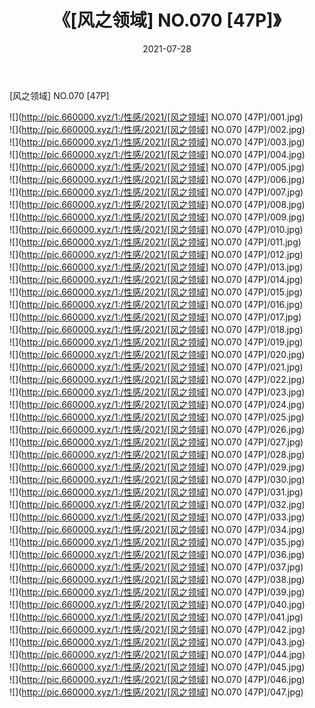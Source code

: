 ﻿---
layout: post
title:  《[风之领域] NO.070 [47P]》
date:   2021-07-28
img: http://pic.660000.xyz/1:/性感/2021/[风之领域] NO.070 [47P]/000.jpg
categories: [美女, 清纯, 唯美]
---

[风之领域] NO.070 [47P]

  ![](http://pic.660000.xyz/1:/性感/2021/[风之领域] NO.070 [47P]/001.jpg) <br> ![](http://pic.660000.xyz/1:/性感/2021/[风之领域] NO.070 [47P]/002.jpg) <br> ![](http://pic.660000.xyz/1:/性感/2021/[风之领域] NO.070 [47P]/003.jpg) <br> ![](http://pic.660000.xyz/1:/性感/2021/[风之领域] NO.070 [47P]/004.jpg) <br> ![](http://pic.660000.xyz/1:/性感/2021/[风之领域] NO.070 [47P]/005.jpg) <br> ![](http://pic.660000.xyz/1:/性感/2021/[风之领域] NO.070 [47P]/006.jpg) <br> ![](http://pic.660000.xyz/1:/性感/2021/[风之领域] NO.070 [47P]/007.jpg) <br> ![](http://pic.660000.xyz/1:/性感/2021/[风之领域] NO.070 [47P]/008.jpg) <br> ![](http://pic.660000.xyz/1:/性感/2021/[风之领域] NO.070 [47P]/009.jpg) <br> ![](http://pic.660000.xyz/1:/性感/2021/[风之领域] NO.070 [47P]/010.jpg) <br> ![](http://pic.660000.xyz/1:/性感/2021/[风之领域] NO.070 [47P]/011.jpg) <br> ![](http://pic.660000.xyz/1:/性感/2021/[风之领域] NO.070 [47P]/012.jpg) <br> ![](http://pic.660000.xyz/1:/性感/2021/[风之领域] NO.070 [47P]/013.jpg) <br> ![](http://pic.660000.xyz/1:/性感/2021/[风之领域] NO.070 [47P]/014.jpg) <br> ![](http://pic.660000.xyz/1:/性感/2021/[风之领域] NO.070 [47P]/015.jpg) <br> ![](http://pic.660000.xyz/1:/性感/2021/[风之领域] NO.070 [47P]/016.jpg) <br> ![](http://pic.660000.xyz/1:/性感/2021/[风之领域] NO.070 [47P]/017.jpg) <br> ![](http://pic.660000.xyz/1:/性感/2021/[风之领域] NO.070 [47P]/018.jpg) <br> ![](http://pic.660000.xyz/1:/性感/2021/[风之领域] NO.070 [47P]/019.jpg) <br> ![](http://pic.660000.xyz/1:/性感/2021/[风之领域] NO.070 [47P]/020.jpg) <br> ![](http://pic.660000.xyz/1:/性感/2021/[风之领域] NO.070 [47P]/021.jpg) <br> ![](http://pic.660000.xyz/1:/性感/2021/[风之领域] NO.070 [47P]/022.jpg) <br> ![](http://pic.660000.xyz/1:/性感/2021/[风之领域] NO.070 [47P]/023.jpg) <br> ![](http://pic.660000.xyz/1:/性感/2021/[风之领域] NO.070 [47P]/024.jpg) <br> ![](http://pic.660000.xyz/1:/性感/2021/[风之领域] NO.070 [47P]/025.jpg) <br> ![](http://pic.660000.xyz/1:/性感/2021/[风之领域] NO.070 [47P]/026.jpg) <br> ![](http://pic.660000.xyz/1:/性感/2021/[风之领域] NO.070 [47P]/027.jpg) <br> ![](http://pic.660000.xyz/1:/性感/2021/[风之领域] NO.070 [47P]/028.jpg) <br> ![](http://pic.660000.xyz/1:/性感/2021/[风之领域] NO.070 [47P]/029.jpg) <br> ![](http://pic.660000.xyz/1:/性感/2021/[风之领域] NO.070 [47P]/030.jpg) <br> ![](http://pic.660000.xyz/1:/性感/2021/[风之领域] NO.070 [47P]/031.jpg) <br> ![](http://pic.660000.xyz/1:/性感/2021/[风之领域] NO.070 [47P]/032.jpg) <br> ![](http://pic.660000.xyz/1:/性感/2021/[风之领域] NO.070 [47P]/033.jpg) <br> ![](http://pic.660000.xyz/1:/性感/2021/[风之领域] NO.070 [47P]/034.jpg) <br> ![](http://pic.660000.xyz/1:/性感/2021/[风之领域] NO.070 [47P]/035.jpg) <br> ![](http://pic.660000.xyz/1:/性感/2021/[风之领域] NO.070 [47P]/036.jpg) <br> ![](http://pic.660000.xyz/1:/性感/2021/[风之领域] NO.070 [47P]/037.jpg) <br> ![](http://pic.660000.xyz/1:/性感/2021/[风之领域] NO.070 [47P]/038.jpg) <br> ![](http://pic.660000.xyz/1:/性感/2021/[风之领域] NO.070 [47P]/039.jpg) <br> ![](http://pic.660000.xyz/1:/性感/2021/[风之领域] NO.070 [47P]/040.jpg) <br> ![](http://pic.660000.xyz/1:/性感/2021/[风之领域] NO.070 [47P]/041.jpg) <br> ![](http://pic.660000.xyz/1:/性感/2021/[风之领域] NO.070 [47P]/042.jpg) <br> ![](http://pic.660000.xyz/1:/性感/2021/[风之领域] NO.070 [47P]/043.jpg) <br> ![](http://pic.660000.xyz/1:/性感/2021/[风之领域] NO.070 [47P]/044.jpg) <br> ![](http://pic.660000.xyz/1:/性感/2021/[风之领域] NO.070 [47P]/045.jpg) <br> ![](http://pic.660000.xyz/1:/性感/2021/[风之领域] NO.070 [47P]/046.jpg) <br> ![](http://pic.660000.xyz/1:/性感/2021/[风之领域] NO.070 [47P]/047.jpg) <br>